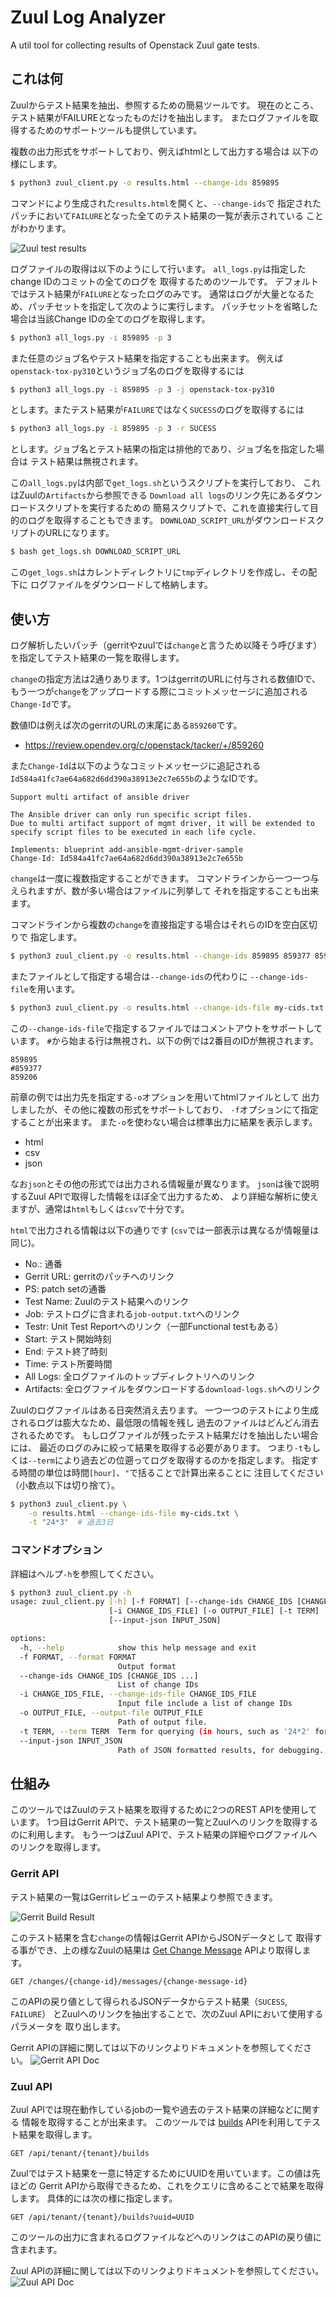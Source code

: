 # Zuul Log Analyzer

A util tool for collecting results of Openstack Zuul gate tests.

## これは何

Zuulからテスト結果を抽出、参照するための簡易ツールです。
現在のところ、テスト結果がFAILUREとなったものだけを抽出します。
またログファイルを取得するためのサポートツールも提供しています。

複数の出力形式をサポートしており、例えばhtmlとして出力する場合は
以下の様にします。

```sh
$ python3 zuul_client.py -o results.html --change-ids 859895
```

コマンドにより生成された`results.html`を開くと、`--change-ids`で
指定されたパッチにおいて`FAILURE`となった全てのテスト結果の一覧が表示されている
ことがわかります。

![Zuul test results](doc/img/zuul_test_results.png "zuul test results")

ログファイルの取得は以下のようにして行います。
`all_logs.py`は指定したchange IDのコミットの全てのログを
取得するためのツールです。
デフォルトではテスト結果が`FAILURE`となったログのみです。
通常はログが大量となるため、パッチセットを指定して次のように実行します。
パッチセットを省略した場合は当該Change IDの全てのログを取得します。

```sh
$ python3 all_logs.py -i 859895 -p 3
```

また任意のジョブ名やテスト結果を指定することも出来ます。
例えば`openstack-tox-py310`というジョブ名のログを取得するには

```sh
$ python3 all_logs.py -i 859895 -p 3 -j openstack-tox-py310
```

とします。またテスト結果が`FAILURE`ではなく`SUCESS`のログを取得するには

```sh
$ python3 all_logs.py -i 859895 -p 3 -r SUCESS
```

とします。ジョブ名とテスト結果の指定は排他的であり、ジョブ名を指定した場合は
テスト結果は無視されます。

この`all_logs.py`は内部で`get_logs.sh`というスクリプトを実行しており、
これはZuulの`Artifacts`から参照できる
`Download all logs`のリンク先にあるダウンロードスクリプトを実行するための
簡易スクリプトで、これを直接実行して目的のログを取得することもできます。
`DOWNLOAD_SCRIPT_URL`がダウンロードスクリプトのURLになります。

```sh
$ bash get_logs.sh DOWNLOAD_SCRIPT_URL
```

この`get_logs.sh`はカレントディレクトリに`tmp`ディレクトリを作成し、その配下に
ログファイルをダウンロードして格納します。

## 使い方

ログ解析したいパッチ（gerritやzuulでは`change`と言うため以降そう呼びます）
を指定してテスト結果の一覧を取得します。

`change`の指定方法は2通りあります。1つはgerritのURLに付与される数値IDで、
もう一つが`change`をアップロードする際にコミットメッセージに追加される
`Change-Id`です。

数値IDは例えば次のgerritのURLの末尾にある`859260`です。
- https://review.opendev.org/c/openstack/tacker/+/859260

また`Change-Id`は以下のようなコミットメッセージに追記される
`Id584a41fc7ae64a682d6dd390a38913e2c7e655b`のようなIDです。

```
Support multi artifact of ansible driver

The Ansible driver can only run specific script files.
Due to multi artifact support of mgmt driver, it will be extended to
specify script files to be executed in each life cycle.

Implements: blueprint add-ansible-mgmt-driver-sample
Change-Id: Id584a41fc7ae64a682d6dd390a38913e2c7e655b
```

`change`は一度に複数指定することができます。
コマンドラインから一つ一つ与えられますが、数が多い場合はファイルに列挙して
それを指定することも出来ます。

コマンドラインから複数の`change`を直接指定する場合はそれらのIDを空白区切りで
指定します。

```sh
$ python3 zuul_client.py -o results.html --change-ids 859895 859377 859206
```

またファイルとして指定する場合は`--change-ids`の代わりに
`--change-ids-file`を用います。

```sh
$ python3 zuul_client.py -o results.html --change-ids-file my-cids.txt
```

この`--change-ids-file`で指定するファイルではコメントアウトをサポートしています。
`#`から始まる行は無視され、以下の例では2番目のIDが無視されます。

```
859895
#859377
859206
```

前章の例では出力先を指定する`-o`オプションを用いてhtmlファイルとして
出力しましたが、その他に複数の形式をサポートしており、
`-f`オプションにて指定することが出来ます。
また`-o`を使わない場合は標準出力に結果を表示します。

- html
- csv
- json

なお`json`とその他の形式では出力される情報量が異なります。
`json`は後で説明するZuul APIで取得した情報をほぼ全て出力するため、
より詳細な解析に使えますが、通常は`html`もしくは`csv`で十分です。

`html`で出力される情報は以下の通りです
(`csv`では一部表示は異なるが情報量は同じ)。

- No.: 通番
- Gerrit URL: gerritのパッチへのリンク
- PS: patch setの通番
- Test Name: Zuulのテスト結果へのリンク
- Job: テストログに含まれる`job-output.txt`へのリンク
- Testr: Unit Test Reportへのリンク（一部Functional testもある）
- Start: テスト開始時刻
- End: テスト終了時刻
- Time: テスト所要時間
- All Logs: 全ログファイルのトップディレクトリへのリンク 
- Artifacts: 全ログファイルをダウンロードする`download-logs.sh`へのリンク

Zuulのログファイルはある日突然消え去ります。
一つ一つのテストにより生成されるログは膨大なため、最低限の情報を残し
過去のファイルはどんどん消去されるためです。
もしログファイルが残ったテスト結果だけを抽出したい場合には、
最近のログのみに絞って結果を取得する必要があります。
つまり`-t`もしくは`--term`により過去どの位遡ってログを取得するのかを指定します。
指定する時間の単位は時間`[hour]`、`"`で括ることで計算出来ることに
注目してください（小数点以下は切り捨て）。

```sh
$ python3 zuul_client.py \
    -o results.html --change-ids-file my-cids.txt \
    -t "24*3"  # 過去3日
```

### コマンドオプション

詳細はヘルプ`-h`を参照してください。

```sh
$ python3 zuul_client.py -h
usage: zuul_client.py [-h] [-f FORMAT] [--change-ids CHANGE_IDS [CHANGE_IDS ...]]
                      [-i CHANGE_IDS_FILE] [-o OUTPUT_FILE] [-t TERM]
                      [--input-json INPUT_JSON]

options:
  -h, --help            show this help message and exit
  -f FORMAT, --format FORMAT
                        Output format
  --change-ids CHANGE_IDS [CHANGE_IDS ...]
                        List of change IDs
  -i CHANGE_IDS_FILE, --change-ids-file CHANGE_IDS_FILE
                        Input file include a list of change IDs
  -o OUTPUT_FILE, --output-file OUTPUT_FILE
                        Path of output file.
  -t TERM, --term TERM  Term for querying (in hours, such as '24*2' for two days).
  --input-json INPUT_JSON
                        Path of JSON formatted results, for debugging.
```

## 仕組み

このツールではZuulのテスト結果を取得するために2つのREST APIを使用しています。
1つ目はGerrit APIで、テスト結果の一覧とZuulへのリンクを取得するのに利用します。
もう一つはZuul APIで、テスト結果の詳細やログファイルへのリンクを取得します。

### Gerrit API

テスト結果の一覧はGerritレビューのテスト結果より参照できます。

![Gerrit Build Result](doc/img/gerrit_build_result.png "gerrit build result")

このテスト結果を含む`change`の情報はGerrit APIからJSONデータとして
取得する事ができ、上の様なZuulの結果は
[Get Change Message](https://review.opendev.org/Documentation/rest-api-changes.html#get-change-message)
APIより取得します。

```
GET /changes/{change-id}/messages/{change-message-id}
```

このAPIの戻り値として得られるJSONデータからテスト結果（`SUCESS`, `FAILURE`）
とZuulへのリンクを抽出することで、次のZuul APIにおいて使用するパラメータを
取り出します。

Gerrit APIの詳細に関しては以下のリンクよりドキュメントを参照してください。
![Gerrit API Doc](doc/img/gerrit_api_doc.png "gerrit api doc")

### Zuul API

Zuul APIでは現在動作しているjobの一覧や過去のテスト結果の詳細などに関する
情報を取得することが出来ます。
このツールでは
[builds](https://zuul.opendev.org/openapi) APIを利用してテスト結果を取得します。

```
GET /api/tenant/{tenant}/builds
```

Zuulではテスト結果を一意に特定するためにUUIDを用いています。この値は先ほどの
Gerrit APIから取得できるため、これをクエリに含めることで結果を取得します。
具体的には次の様に指定します。

```
GET /api/tenant/{tenant}/builds?uuid=UUID
```

このツールの出力に含まれるログファイルなどへのリンクはこのAPIの戻り値に
含まれます。

Zuul APIの詳細に関しては以下のリンクよりドキュメントを参照してください。
![Zuul API Doc](doc/img/zuul_api_doc.png "zuul api doc")
